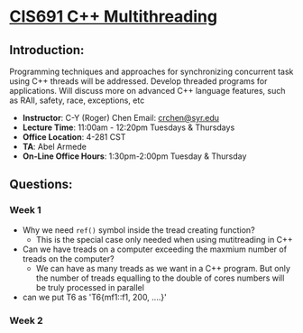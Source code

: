 # [CIS691 C++ Multithreading](https://learn-us-east-1-prod-fleet01-xythos.content.blackboardcdn.com/blackboard.learn.xythos.prod/5956621d575cd/30637535?X-Blackboard-Expiration=1643230800000&X-Blackboard-Signature=PvXglr2Qe1YVfPq%2Bhqz0hs%2FhxhPFddfLoOTauih7ecs%3D&X-Blackboard-Client-Id=311690&response-cache-control=private%2C%20max-age%3D21600&response-content-disposition=inline%3B%20filename%2A%3DUTF-8%27%272022_01_25_CSE691_Syllabus.pdf&response-content-type=application%2Fpdf&X-Amz-Security-Token=IQoJb3JpZ2luX2VjEID%2F%2F%2F%2F%2F%2F%2F%2F%2F%2FwEaCXVzLWVhc3QtMSJHMEUCIQCMer6%2FGhjigAwOhOFVRjWGWeQCUP%2BgT1BZ7vU7jzzuGAIgHzYLcssGc8vdWqNHNpe%2BIFfZURbhtqbeRezGe9ytSwsqgwQIqf%2F%2F%2F%2F%2F%2F%2F%2F%2F%2FARAAGgw1NTY5MDM4NjEzNjEiDLwMYGNOP0rJuEWmGCrXA8viu0Sgu7iygrz4aa2zCkxIAZUcvZXCmP2gjiKgK%2Bzprp9y%2B%2BwWaPFt2sPOBHwlGyIqsGDDTGtTHGjqy23Yk3iuXdAlQt1nvn%2BO1RqWS3IyxeeEyBIG1unroFhZQe%2FD%2BFFW49w2G03KuuKHJpxcNzlNPEgh92w6haOIv4XPCHq69XWNG2UdpFRNMvypdRxZoG4Zfx8KpMnkG18iwE3OXWMal2cHRpi7tSkeMpiuh3VSXodjZVOjcuxQA1ubv9M8J%2FHjJlxhet8GNCOu8kIkz%2FonoXL5D2XYgZezTDLS6ul8QSALPPwL4O462dQ%2BZsmwxCgGR6vs5ei3Tr8e%2F7qabksHtHtn75tjoWz57mZm0YpDlh%2FoVs5syK7LrQzwI1B%2FaTU%2FgQsOboKStiTAS3rHtWc1lL6%2FjQFMviy8c2aWJS0chLti4Q81XDz5fVAMi4apM9%2BBhEdt8BFGz7FOAkl3e1Oj1mfXCduFD7BfvA8syQD%2FcKtOEyV%2FZOF1Eas65IRZvIzmRdjVmV5lfvBiKV52vBcSMI0s1wwh7x4mhlfekWVxxK7AD86E%2Bfo9Xn5e0uM%2BreRsc32EsUGfZ%2BzqtzTM9FLuZQQ%2FS81Cd0r7BIbw4C83nWkCRj7zXzDr0sWPBjqlAdesUbRZn43dgGYYaMKHs5LjaSq1hounQeO3WmmPQt4AngiymxYJgiMS%2Byvb274sztRtGjuGblosFVDqcMsYxMLkk1tuWsH7BpuWCA9ONK1WtmGdnH%2Fi2xLYtccoaazHtIL0bHk0w2r7oKsfWVi4zXAe9QHjgbr0rWn%2BatJMuVsihb5omrlmi6PU63zgT5oeYv7pDncsBMuEVs97Cd101Fr4e09TGA%3D%3D&X-Amz-Algorithm=AWS4-HMAC-SHA256&X-Amz-Date=20220126T150000Z&X-Amz-SignedHeaders=host&X-Amz-Expires=21600&X-Amz-Credential=ASIAYDKQORRY3JNMHKXB%2F20220126%2Fus-east-1%2Fs3%2Faws4_request&X-Amz-Signature=a93d01e73006a059681fade0eda619f510d1f157347dc1e4787fb2a6f61c42fb) 

## Introduction:  

Programming techniques and approaches for synchronizing concurrent task
using C++ threads will be addressed. Develop threaded programs for applications. Will discuss
more on advanced C++ language features, such as RAII, safety, race, exceptions, etc
- **Instructor**: C-Y (Roger) Chen Email: crchen@syr.edu
- **Lecture Time**: 11:00am - 12:20pm Tuesdays & Thursdays
- **Office Location**: 4-281 CST
- **TA**: Abel Armede
- **On-Line Office Hours**: 1:30pm-2:00pm Tuesday & Thursday  

## Questions:

### Week 1

- Why we need `ref()` symbol inside the tread creating function?
  - This is the special case only needed when using mutitreading in C++
- Can we have treads on a computer exceeding the maxmium number of treads on the computer?
  -  We can have as many treads as we want in a C++ program. But only the number of treads equalling to the double of cores numbers will be truly processed in parallel
- can we put T6 as 'T6{mf1::f1, 200, ....}'

### Week 2